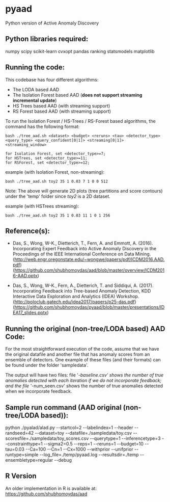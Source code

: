 # pyaad
Python version of Active Anomaly Discovery

Python libraries required:
--------------------------
numpy
scipy
scikit-learn
cvxopt
pandas
ranking
statsmodels
matplotlib

Running the code:
-----------------
This codebase has four different algorithms:
  - The LODA based AAD
  - The Isolation Forest based AAD (**does not support streaming incremental update**)
  - HS Trees based AAD (with streaming support)
  - RS Forest based AAD (with streaming support)

To run the Isolation Forest / HS-Trees / RS-Forest based algorithms, the command has the following format:

    bash ./tree_aad.sh <dataset> <budget> <reruns> <tau> <detector_type> <query_type> <query_confident[0|1]> <streaming[0|1]> <streaming_window>

    for Isolation Forest, set <detector_type>=7; 
    for HSTrees, set <detector_type>=11;
    for RSForest, set <detector_type>=12;

example (with Isolation Forest, non-streaming):

    bash ./tree_aad.sh toy2 35 1 0.03 7 1 0 0 512

Note: The above will generate 2D plots (tree partitions and score contours) under the 'temp' folder since <i>toy2</i> is a 2D dataset.

example (with HSTrees streaming):

    bash ./tree_aad.sh toy2 35 1 0.03 11 1 0 1 256


Reference(s):
-------------
  - Das, S., Wong, W-K., Dietterich, T., Fern, A. and Emmott, A. (2016). Incorporating Expert Feedback into Active Anomaly Discovery in the Proceedings of the IEEE International Conference on Data Mining. (http://web.engr.oregonstate.edu/~wongwe/papers/pdf/ICDM2016.AAD.pdf)
  (https://github.com/shubhomoydas/aad/blob/master/overview/ICDM2016-AAD.pptx)

  - Das, S., Wong, W-K., Fern, A., Dietterich, T. and Siddiqui, A. (2017). Incorporating Feedback into Tree-based Anomaly Detection, KDD Interactive Data Exploration and Analytics (IDEA) Workshop.
  (http://poloclub.gatech.edu/idea2017/papers/p25-das.pdf)
  (https://github.com/shubhomoydas/pyaad/blob/master/presentations/IDEA17_slides.pptx)


Running the original (non-tree/LODA based) AAD Code:
----------------------------------------------------
For the most straightforward execution of the code, assume that we have the original datafile and another file that has anomaly scores from an ensemble of detectors. One example of these files (and their formats) can be found under the folder 'sampledata'.

The output will have two files: file '*-baseline.csv' shows the number of true anomalies detected with each iteration if we do not incorporate feedback; and the file '*-num_seen.csv' shows the number of true anomalies detected when we incorporate feedback.

Sample run command (AAD original (non-tree/LODA based)):
--------------------------------------------------------
python ./pyalad/alad.py --startcol=2 --labelindex=1 --header --randseed=42 --dataset=toy --datafile=./sampledata/toy.csv --scoresfile=./sampledata/toy_scores.csv --querytype=1 --inferencetype=3 --constrainttype=1 --sigma2=0.5 --reps=1 --reruns=1 --budget=10 --tau=0.03 --Ca=100 --Cn=1 --Cx=1000 --withprior --unifprior --runtype=simple --log_file=./temp/pyaad.log --resultsdir=./temp --ensembletype=regular --debug

R Version
---------
An older implementation in R is available at: https://github.com/shubhomoydas/aad
